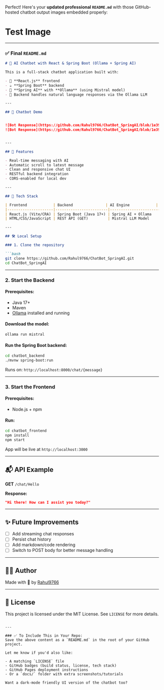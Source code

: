 Perfect! Here's your **updated professional `README.md`** with those GitHub-hosted chatbot output images embedded properly:
# Test Image



---

### ✅ Final `README.md`

```markdown
# 💬 AI Chatbot with React & Spring Boot (Ollama + Spring AI)

This is a full-stack chatbot application built with:

- 🧠 **React.js** frontend  
- ☕ **Spring Boot** backend  
- 🤖 **Spring AI** with **Ollama** (using Mistral model)  
- 🔗 Backend handles natural language responses via the Ollama LLM  

---

## 📸 Chatbot Demo


![Bot Response](https://github.com/Rahul9766/ChatBot_SpringAI/blob/1e39b9cac03f232bb3e0cc97ddaff000c8fa702f/chatbot_Resonse1.png?raw=true)
![Bot Response](https://github.com/Rahul9766/ChatBot_SpringAI/blob/1e39b9cac03f232bb3e0cc97ddaff000c8fa702f/chatbot_Resonse2.png?raw=true)


---

## 🚀 Features

- Real-time messaging with AI  
- Automatic scroll to latest message  
- Clean and responsive chat UI  
- RESTful backend integration  
- CORS-enabled for local dev

---

## 🧩 Tech Stack

| Frontend            | Backend               | AI Engine            |
|---------------------|------------------------|-----------------------|
| React.js (Vite/CRA) | Spring Boot (Java 17+) | Spring AI + Ollama   |
| HTML/CSS/JavaScript | REST API (GET)         | Mistral LLM Model     |

---

## 🛠️ Local Setup

### 1. Clone the repository

```bash
git clone https://github.com/Rahul9766/ChatBot_SpringAI.git
cd ChatBot_SpringAI
```

---

### 2. Start the Backend

#### Prerequisites:
- Java 17+
- Maven
- [Ollama](https://ollama.com/) installed and running

#### Download the model:

```bash
ollama run mistral
```

#### Run the Spring Boot backend:

```bash
cd chatbot_backend
./mvnw spring-boot:run
```

Runs on: `http://localhost:8000/chat/{message}`

---

### 3. Start the Frontend

#### Prerequisites:
- Node.js + npm

#### Run:

```bash
cd chatbot_frontend
npm install
npm start
```

App will be live at `http://localhost:3000`

---

## 📬 API Example

**GET** `/chat/Hello`

**Response:**
```json
"Hi there! How can I assist you today?"
```

---

## ✨ Future Improvements

- [ ] Add streaming chat responses  
- [ ] Persist chat history  
- [ ] Add markdown/code rendering  
- [ ] Switch to POST body for better message handling

---

## 🧑‍💻 Author

Made with 💙 by [Rahul9766](https://github.com/Rahul9766)

---

## 📄 License

This project is licensed under the MIT License. See `LICENSE` for more details.
```

---

### ✅ To Include This in Your Repo:
Save the above content as a `README.md` in the root of your GitHub project.

Let me know if you'd also like:

- A matching `LICENSE` file
- GitHub badges (build status, license, tech stack)
- GitHub Pages deployment instructions
- Or a `docs/` folder with extra screenshots/tutorials

Want a dark-mode friendly UI version of the chatbot too?
